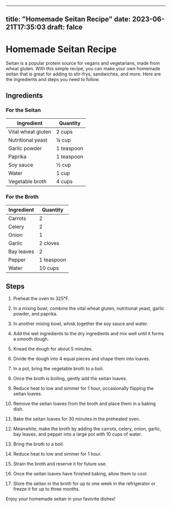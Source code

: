 
---
title: "Homemade Seitan Recipe"
date: 2023-06-21T17:35:03
draft: falce
---

# Homemade Seitan Recipe

Seitan is a popular protein source for vegans and vegetarians, made from wheat gluten. With this simple recipe, you can make your own homemade seitan that is great for adding to stir-frys, sandwiches, and more. Here are the ingredients and steps you need to follow.

## Ingredients

### For the Seitan

|Ingredient|Quantity|
|--- |--- |
| Vital wheat gluten | 2 cups |
| Nutritional yeast | ¼ cup |
| Garlic powder | 1 teaspoon |
| Paprika | 1 teaspoon |
| Soy sauce | ½ cup |
| Water | 1 cup |
| Vegetable broth | 4 cups |

### For the Broth

|Ingredient|Quantity|
|--- |--- |
| Carrots | 2 |
| Celery | 2 |
| Onion | 1 |
| Garlic | 2 cloves |
| Bay leaves | 2 |
| Pepper | 1 teaspoon |
| Water | 10 cups |

## Steps

1. Preheat the oven to 325°F.

2. In a mixing bowl, combine the vital wheat gluten, nutritional yeast, garlic powder, and paprika.

3. In another mixing bowl, whisk together the soy sauce and water. 

4. Add the wet ingredients to the dry ingredients and mix well until it forms a smooth dough.

5. Knead the dough for about 5 minutes.

6. Divide the dough into 4 equal pieces and shape them into loaves.

7. In a pot, bring the vegetable broth to a boil.

8. Once the broth is boiling, gently add the seitan loaves.

9. Reduce heat to low and simmer for 1 hour, occasionally flipping the seitan loaves.

10. Remove the seitan loaves from the broth and place them in a baking dish.

11. Bake the seitan loaves for 30 minutes in the preheated oven.

12. Meanwhile, make the broth by adding the carrots, celery, onion, garlic, bay leaves, and pepper into a large pot with 10 cups of water.

13. Bring the broth to a boil.

14. Reduce heat to low and simmer for 1 hour.

15. Strain the broth and reserve it for future use.

16. Once the seitan loaves have finished baking, allow them to cool.

17. Store the seitan in the broth for up to one week in the refrigerator or freeze it for up to three months.


Enjoy your homemade seitan in your favorite dishes!
